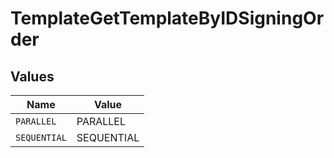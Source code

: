 # TemplateGetTemplateByIDSigningOrder


## Values

| Name         | Value        |
| ------------ | ------------ |
| `PARALLEL`   | PARALLEL     |
| `SEQUENTIAL` | SEQUENTIAL   |